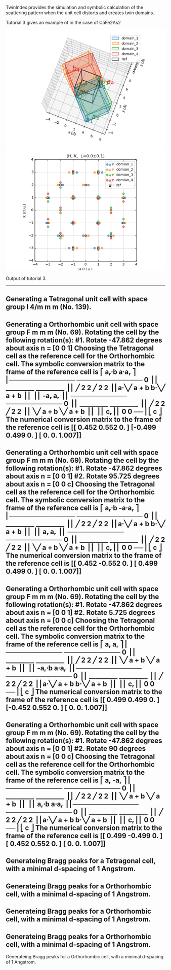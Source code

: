 TwinIndex provides the simulation and symbolic calculation of the scattering pattern when the unit cell distorts and creates twin domains.

Tutorial 3 gives an example of in the case of CaFe2As2

![3_1](https://github.com/bingli621/TwinIndex/blob/main/3_1_domains.png)
![3_2](https://github.com/bingli621/TwinIndex/blob/main/3_2_peaks.png)


Output of tutorial 3.

--------------------------------------------------
Generating a Tetragonal unit cell with space group I 4/m m m (No. 139).
--------------------------------------------------
Generating a Orthorhombic unit cell with space group F m m m (No. 69).
Rotating the cell by the following rotation(s):
#1. Rotate -47.862 degrees about axis n =
[0  0  1]
Choosing the Tetragonal cell as the reference cell for the Orthorhombic cell.
The symbolic conversion matrix to the frame of the reference cell is
⎡     aᵣ⋅b            a⋅aᵣ         ⎤
⎢──────────────  ──────────────  0 ⎥
⎢     _________       _________    ⎥
⎢    ╱  2    2       ╱  2    2     ⎥
⎢a⋅╲╱  a  + b    b⋅╲╱  a  + b      ⎥
⎢                                  ⎥
⎢     -aᵣ              aᵣ          ⎥
⎢ ────────────    ────────────   0 ⎥
⎢    _________       _________     ⎥
⎢   ╱  2    2       ╱  2    2      ⎥
⎢ ╲╱  a  + b      ╲╱  a  + b       ⎥
⎢                                  ⎥
⎢                                cᵣ⎥
⎢      0               0         ──⎥
⎣                                c ⎦
The numerical conversion matrix to the frame of the reference cell is
[[ 0.452  0.552  0.   ] 
 [-0.499  0.499  0.   ] 
 [ 0.     0.     1.007]]
--------------------------------------------------
Generating a Orthorhombic unit cell with space group F m m m (No. 69).
Rotating the cell by the following rotation(s):
#1. Rotate -47.862 degrees about axis n =
[0  0  1]
#2. Rotate 95.725 degrees about axis n =
[0  0  c]
Choosing the Tetragonal cell as the reference cell for the Orthorhombic cell.
The symbolic conversion matrix to the frame of the reference cell is
⎡     aᵣ⋅b           -a⋅aᵣ         ⎤
⎢──────────────  ──────────────  0 ⎥
⎢     _________       _________    ⎥
⎢    ╱  2    2       ╱  2    2     ⎥
⎢a⋅╲╱  a  + b    b⋅╲╱  a  + b      ⎥
⎢                                  ⎥
⎢      aᵣ              aᵣ          ⎥
⎢ ────────────    ────────────   0 ⎥
⎢    _________       _________     ⎥
⎢   ╱  2    2       ╱  2    2      ⎥
⎢ ╲╱  a  + b      ╲╱  a  + b       ⎥
⎢                                  ⎥
⎢                                cᵣ⎥
⎢      0               0         ──⎥
⎣                                c ⎦
The numerical conversion matrix to the frame of the reference cell is
[[ 0.452 -0.552  0.   ] 
 [ 0.499  0.499  0.   ] 
 [ 0.     0.     1.007]]
--------------------------------------------------
Generating a Orthorhombic unit cell with space group F m m m (No. 69).
Rotating the cell by the following rotation(s):
#1. Rotate -47.862 degrees about axis n =
[0  0  1]
#2. Rotate 5.725 degrees about axis n =
[0  0  c]
Choosing the Tetragonal cell as the reference cell for the Orthorhombic cell.
The symbolic conversion matrix to the frame of the reference cell is
⎡      aᵣ              aᵣ          ⎤
⎢ ────────────    ────────────   0 ⎥
⎢    _________       _________     ⎥
⎢   ╱  2    2       ╱  2    2      ⎥
⎢ ╲╱  a  + b      ╲╱  a  + b       ⎥
⎢                                  ⎥
⎢    -aᵣ⋅b            a⋅aᵣ         ⎥
⎢──────────────  ──────────────  0 ⎥
⎢     _________       _________    ⎥
⎢    ╱  2    2       ╱  2    2     ⎥
⎢a⋅╲╱  a  + b    b⋅╲╱  a  + b      ⎥
⎢                                  ⎥
⎢                                cᵣ⎥
⎢      0               0         ──⎥
⎣                                c ⎦
The numerical conversion matrix to the frame of the reference cell is
[[ 0.499  0.499  0.   ] 
 [-0.452  0.552  0.   ] 
 [ 0.     0.     1.007]]
--------------------------------------------------
Generating a Orthorhombic unit cell with space group F m m m (No. 69).
Rotating the cell by the following rotation(s):
#1. Rotate -47.862 degrees about axis n =
[0  0  1]
#2. Rotate 90 degrees about axis n =
[0  0  c]
Choosing the Tetragonal cell as the reference cell for the Orthorhombic cell.
The symbolic conversion matrix to the frame of the reference cell is
⎡      aᵣ             -aᵣ          ⎤
⎢ ────────────    ────────────   0 ⎥
⎢    _________       _________     ⎥
⎢   ╱  2    2       ╱  2    2      ⎥
⎢ ╲╱  a  + b      ╲╱  a  + b       ⎥
⎢                                  ⎥
⎢     aᵣ⋅b            a⋅aᵣ         ⎥
⎢──────────────  ──────────────  0 ⎥
⎢     _________       _________    ⎥
⎢    ╱  2    2       ╱  2    2     ⎥
⎢a⋅╲╱  a  + b    b⋅╲╱  a  + b      ⎥
⎢                                  ⎥
⎢                                cᵣ⎥
⎢      0               0         ──⎥
⎣                                c ⎦
The numerical conversion matrix to the frame of the reference cell is
[[ 0.499 -0.499  0.   ] 
 [ 0.452  0.552  0.   ] 
 [ 0.     0.     1.007]]
--------------------------------------------------
Generateing Bragg peaks for a Tetragonal cell, with a minimal d-spacing of 1 Angstrom.
--------------------------------------------------
Generateing Bragg peaks for a Orthorhombic cell, with a minimal d-spacing of 1 Angstrom.
--------------------------------------------------
Generateing Bragg peaks for a Orthorhombic cell, with a minimal d-spacing of 1 Angstrom.
--------------------------------------------------
Generateing Bragg peaks for a Orthorhombic cell, with a minimal d-spacing of 1 Angstrom.
--------------------------------------------------
Generateing Bragg peaks for a Orthorhombic cell, with a minimal d-spacing of 1 Angstrom.
